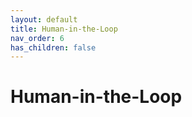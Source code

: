 ```yaml
---
layout: default
title: Human-in-the-Loop
nav_order: 6
has_children: false
---
```


# Human-in-the-Loop